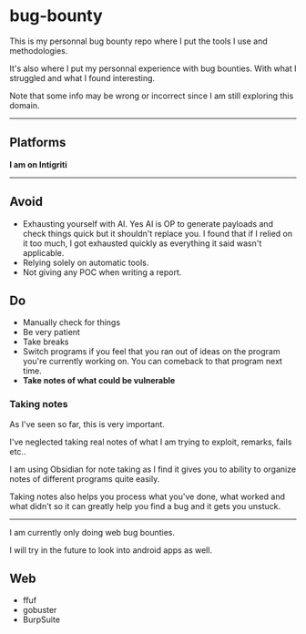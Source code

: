 # bug-bounty

This is my personnal bug bounty repo where I put the tools I use and methodologies.

It's also where I put my personnal experience with bug bounties. With what I struggled and what I found interesting.

Note that some info may be wrong or incorrect since I am still exploring this domain.

- - -

## Platforms

**I am on Intigriti**

- - -

## Avoid
* Exhausting yourself with AI. Yes AI is OP to generate payloads and check things quick but it shouldn't replace you. I found that if I relied on it too much, I got exhausted quickly as everything it said wasn't applicable.
* Relying solely on automatic tools.
* Not giving any POC when writing a report.


## Do
* Manually check for things
* Be very patient
* Take breaks
* Switch programs if you feel that you ran out of ideas on the program you're currently working on. You can comeback to that program next time.
* **Take notes of what could be vulnerable**

### Taking notes

As I've seen so far, this is very important.

I've neglected taking real notes of what I am trying to exploit, remarks, fails etc..

I am using Obsidian for note taking as I find it gives you to ability to organize notes of different programs quite easily.

Taking notes also helps you process what you've done, what worked and what didn't so it can greatly help you find a bug and it gets you unstuck.

- - -

I am currently only doing web bug bounties.

I will try in the future to look into android apps as well.

## Web 

* ffuf
* gobuster
* BurpSuite
